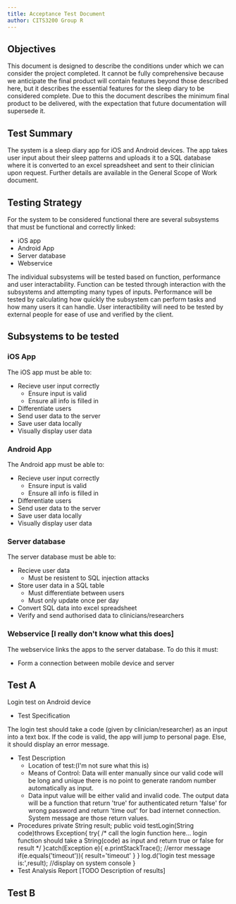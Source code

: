 ```yaml
---
title: Acceptance Test Document
author: CITS3200 Group R
---
```


## Objectives

This document is designed to describe the conditions under which we can consider the project completed. It cannot be fully comprehensive because we anticipate the final product will contain features beyond those described here, but it describes the essential features for the sleep diary to be considered complete. Due to this the document describes the minimum final product to be delivered, with the expectation that future documentation will supersede it.

## Test Summary

The system is a sleep diary app for iOS and Android devices. The app takes user input about their sleep patterns and uploads it to a SQL database where it is converted to an excel spreadsheet and sent to their clinician upon request. Further details are available in the General Scope of Work document.

## Testing Strategy

For the system to be considered functional there are several subsystems that must be functional and correctly linked:

* iOS app
* Android App
* Server database
* Webservice

The individual subsystems will be tested based on function, performance and user interactability. Function can be tested through interaction with the subsystems and attempting many types of inputs. Performance will be tested by calculating how quickly the subsystem can perform tasks and how many users it can handle. User interactibility will need to be tested by external people for ease of use and verified by the client.

## Subsystems to be tested

### iOS App

The iOS app must be able to:

* Recieve user input correctly
    * Ensure input is valid
    * Ensure all info is filled in
* Differentiate users
* Send user data to the server
* Save user data locally
* Visually display user data

### Android App

The Android app must be able to:

* Recieve user input correctly
    * Ensure input is valid
    * Ensure all info is filled in
* Differentiate users
* Send user data to the server
* Save user data locally
* Visually display user data

### Server database

The server database must be able to:

* Recieve user data
    * Must be resistent to SQL injection attacks
* Store user data in a SQL table
    * Must differentiate between users
    * Must only update once per day
* Convert SQL data into excel spreadsheet
* Verify and send authorised data to clinicians/researchers

### Webservice [I really don't know what this does]

The webservice links the apps to the server database. To do this it must:

* Form a connection between mobile device and server


## Test A

Login test on Android device

* Test Specification

The login test should take a code (given by clinician/researcher) as an input into a text box. If the code is valid, the app will jump to personal page. Else, it should display an error message.

* Test Description
   * Location of test:(I'm not sure what this is)
   * Means of Control: Data will enter manually since our valid code will be long and unique there is no point to generate random number automatically as input.
   * Data
      input value will be either valid and invalid code. The output data will be a function that return 'true' for authenticated return 'false' for wrong password and return 'time out' for bad internet connection. System message are those return values.
* Procedures
   private String result;
   public void testLogin(String code)throws Exception{
      try{
         /*
            call the login function here...
            login function should take a String(code) as input and return true or false for result
         */
      }catch(Exception e){
         e.printStackTrace(); //error message
         if(e.equals('timeout')){
            result='timeout'
         }
      }
      log.d('login test message is:',result); //display on system console
   }
* Test Analysis Report
   [TODO Description of results]
   
## Test B

